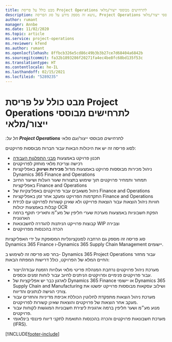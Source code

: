 ```yaml
---
title: מבט כולל על פריסת Project Operations לתרחישים מבוססי ייצור/מלאי
description: נושא זה מספק מידע על סוג הפריסה, Project Operations לתרחישים מבוססי ייצור/מלאי.
author: rumant
manager: Annbe
ms.date: 11/02/2020
ms.topic: article
ms.service: project-operations
ms.reviewer: kfend
ms.author: rumant
ms.openlocfilehash: 8ffbcb326e5cd86c49b3b3b27ce7d68404a6842b
ms.sourcegitcommit: fa32b1893286f20271fa4ec4be8fc68bd135f53c
ms.translationtype: HT
ms.contentlocale: he-IL
ms.lasthandoff: 02/15/2021
ms.locfileid: "5289235"
---
```

# <a name="project-operations-for-stockedproduction-based-scenarios-deployment-overview"></a>מבט כולל על פריסת Project Operations לתרחישים מבוססי ייצור/מלאי

_חל על:**‏ Project Operations** לתרחישים מבוססי ייצור/עם מלאי_


לסוג פריסה זה יש את היכולות הבאות עבור חברות מבוססות פרויקטים:

- תכנון פרויקט באמצעות [מבני התפלגות העבודה](work-breakdown-structures.md)
- רכישה וצריכת מלאי מוחזק לפרויקטים
- ניהול מכירות מבוססות פרויקט באמצעות מודול **מכירות ושיווק** באפליקציות Dynamics 365 Finance and Operations
- תמחור ותמחיר פרויקטים תוך שימוש בתצורות שעור העלות ושיעור החיוב באפליקציות Finance and Operations
- ניהול משאבים עבור פרויקטים באפליצקיות של Finance and Operations
- התקדמות הפרויקט ומעקב אחר זמן באפליקציות Finance and Operations
- חוויות ניהול הוצאות עבור הוצאות פרוייקט ולא שאינן קשורות לפרויקט עם לכידת קבלות באמצעות יכולות OCR
- הפקת חשבוניות באמצעות מערכת שערי חליפין של מע״מ ותאריכי תוקף ברמה הארגונית
- קבוצות פרוייקט הניתנות להגדרה לחשבונאות WIP וצבירה
- הכרה בהכנסות מפרויקטים

סוג פריסה זה מספק גם הרחבה לפונקציונליות המסופקת על ידי האפליקציות Dynamics 365 Finance ו-Dynamics 365 Supply Chain Management יישומים.

בחר סוג פריסה זה לשימוש ב- Dynamics 365 Project Operations עבור מחזור החיים המלא של הפרויקט, כולל דרישות המפתח הבאות:

- מערכת ניהול פרויקטים נרחבת המנהלת פריטי מלאי ועלויות הזמנת עבודה/ייצור עבור פרויקטים פנימיים ופרויקטים הניתנים לחיוב עבור לוחות זמנים וכספים.
- לארגון כבר יש אפליקציות של Dynamics 365 Finance או יישומי Dynamics 365 Supply Chain and Manufacturing ושילוב עסקאות מבוססות פרוייקט יפשטו את צורכי הגישה לנתונים והדיווח.
- מערכת ניהול הוצאות מתפקדת לחלוטין הכוללת אכיפת מדיניות והחזרים עבור מעקב אחר הוצאות של פרויקטים והוצאות שאינן קשורות לפרויקטים.
- מנוע מע״מ ושער חליפין ברמה ארגונית ליצירת חשבוניות המוגשות לקוחות עבור פרויקטים.
- מערכת חשבונאות פרויקטים והכרה בהכנסות התואמת לתקני דיווח פיננסי בינלאומי (IFRS).



[!INCLUDE[footer-include](../includes/footer-banner.md)]